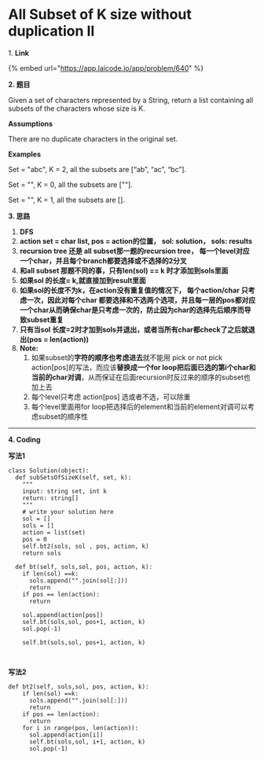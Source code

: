 # All Subset of K size without duplication II

1\. **Link**

{% embed url="https://app.laicode.io/app/problem/640" %}



**2. 题目**

Given a set of characters represented by a String, return a list containing all subsets of the characters whose size is K.

**Assumptions**

There are no duplicate characters in the original set.

​**Examples**

Set = "abc", K = 2, all the subsets are \[“ab”, “ac”, “bc”].

Set = "", K = 0, all the subsets are \[""].

Set = "", K = 1, all the subsets are \[].



**3. 思路**

1. **DFS**
2. **action set = char list, pos = action的位置， sol: solution， sols: results**
3. **recursion tree 还是 all subset那一题的recursion tree， 每一个level对应一个char，并且每个branch都要选择或不选择的2分叉**
4. **和all subset 那题不同的事，只有len(sol) == k 时才添加到sols里面**
5. **如果sol 的长度= k,就直接加到result里面**
6. **如果sol的长度不为k，在action没有重复值的情况下， 每个action/char 只考虑一次，因此对每个char  都要选择和不选两个选项，并且每一层的pos都对应一个char从而确保char是只考虑一次的，防止因为char的选择先后顺序而导致subset重复**
7. **只有当sol 长度=2时才加到sols并退出，或者当所有char都check了之后就退出(pos = len(action))**
8. **Note:**
   1. 如果subset的**字符的顺序也考虑进去**就不能用 pick or not pick action\[pos]的写法，而应该**替换成一个for loop把后面已选的第i个char和当前的char对调**，从而保证在后面recursion时反过来的顺序的subset也加上去
   2. 每个level只考虑 action\[pos] 选或者不选，可以除重
   3. 每个level里面用for loop把选择后的element和当前的element对调可以考虑subset的顺序性

****

**4. Coding**

**写法1**

```
class Solution(object):
  def subSetsOfSizeK(self, set, k):
    """
    input: string set, int k
    return: string[]
    """
    # write your solution here
    sol = []
    sols = []
    action = list(set)
    pos = 0
    self.bt2(sols, sol , pos, action, k)
    return sols

  def bt(self, sols,sol, pos, action, k):
    if len(sol) ==k:
      sols.append("".join(sol[:]))
      return
    if pos == len(action):
      return 
    
    sol.append(action[pos])
    self.bt(sols,sol, pos+1, action, k)
    sol.pop(-1)

    self.bt(sols,sol, pos+1, action, k)

    
```



**写法2**

```
def bt2(self, sols,sol, pos, action, k):
    if len(sol) ==k:
      sols.append("".join(sol[:]))
      return
    if pos == len(action):
      return 
    for i in range(pos, len(action)):
      sol.append(action[i])
      self.bt(sols,sol, i+1, action, k)
      sol.pop(-1)
```

